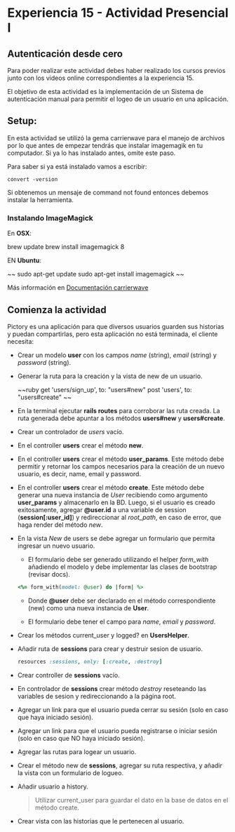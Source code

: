 # Experiencia 15 - Actividad Presencial I
## Autenticación desde cero

Para poder realizar este actividad debes haber realizado los cursos previos junto con los videos online correspondientes a la experiencia 15.

El objetivo de esta actividad es la implementación de un Sistema de autenticación manual para permitir el logeo de un usuario en una aplicación.

## Setup:

En esta actividad se utilizó la gema carrierwave para el manejo de archivos por lo que antes de empezar tendrás que instalar imagemagik en tu computador. Si ya lo has instalado antes, omite este paso.

Para saber si ya está instalado vamos a escribir:

~~~
convert -version
~~~

Si obtenemos un mensaje de command not found entonces debemos instalar la herramienta.

### Instalando ImageMagick

En **OSX**:


brew update
brew install imagemagick
8

EN **Ubuntu**: 

~~
sudo apt-get update
sudo apt-get install imagemagick
~~

Más información en <a href="https://github.com/carrierwaveuploader/carrierwave/tree/v1.1.0">Documentación carrierwave</a>

## Comienza la actividad

Pictory es una aplicación para que diversos usuarios guarden sus historias y puedan compartirlas, pero esta aplicación no está terminada, el cliente necesita:

- Crear un modelo **user** con los campos *name* (string), *email* (string) y *password* (string).

- Generar la ruta para la creación y la vista de new de un usuario.

    ~~ruby
   get 'users/sign_up', to: "users#new"
  	post 'users', to: "users#create"
    ~~

- En la terminal ejecutar **rails routes** para corroborar las ruta creada. La ruta generada debe apuntar a los métodos **users#new** y **users#create**.

- Crear un controlador de *users* vacío.

- En el controller **users** crear el método **new**. 

- En el controller **users** crear el método **user_params**. Este método debe permitir y retornar los campos necesarios para la creación de un nuevo usuario, es decir, name, email y password.

- En el controller **users** crear el método **create**. Este método debe generar una nueva instancia de *User* recibiendo como argumento **user_params** y almacenarlo en la BD. Luego, si el usuario es creado exitosamente, agregar **@user.id** a una variable de session (**session[:user_id]**) y redireccionar al *root_path*, en caso de error, que haga render del método *new*.

- En la vista *New* de users se debe agregar un formulario que permita ingresar un nuevo usuario.

    - El formulario debe ser generado utilizando el helper *form_with* añadiendo el modelo y debe implementar las clases de bootstrap (revisar docs).

    ~~~ruby
    <%= form_with(model: @user) do |form| %>
    ~~~

    - Donde **@user** debe ser declarado en el método correspondiente (new) como una nueva instancia de **User**.

    - El formulario debe tener el campo para *name*, *email* y *password*.

- Crear los métodos current_user y logged? en **UsersHelper**.
 
	
- Añadir ruta de **sessions** para crear y destruir sesion de usuario.

	~~~ruby
	resources :sessions, only: [:create, :destroy]
	~~~

- Crear controller de **sessions** vacío.

- En controlador de **sessions** crear método *destroy* reseteando las variables de sesion y redireccionando a la página root.

- Agregar un link para que el usuario pueda cerrar su sesión (solo en caso que haya iniciado sesión).

- Agregar un link para que el usuario pueda registrarse o iniciar sesión (solo en caso que NO haya iniciado sesión).

- Agregar las rutas para logear un usuario.

- Crear el método new de **sessions**, agregar su ruta respectiva, y añadir la vista con un formulario de logueo.

- Añadir usuario a history.
	> Utilizar current_user para guardar el dato en la base de datos en el método create.

- Crear vista con las historias que le pertenecen al usuario.
